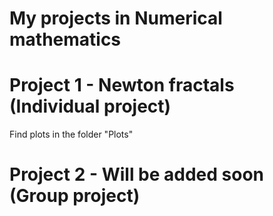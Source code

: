 # My projects in Numerical mathematics

# Project 1 - Newton fractals (Individual project)

Find plots in the folder "Plots"

# Project 2 - Will be added soon (Group project)